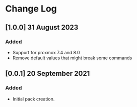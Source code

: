# Change Log

## [1.0.0] 31 August 2023

### Added
  - Support for proxmox 7.4 and 8.0
  - Remove default values that might break some commands

## [0.0.1] 20 September 2021

### Added
  - Initial pack creation.
